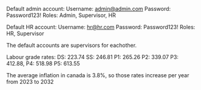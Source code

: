 Default admin account:
    Username: admin@admin.com
    Password: Password123!
    Roles: Admin, Supervisor, HR

Default HR account:
    Username: hr@hr.com
    Password: Password123!
    Roles: HR, Supervisor

The default accounts are supervisors for eachother.


Labour grade rates:
DS: 223.74
SS: 246.81
P1: 265.26
P2: 339.07
P3: 412.88,
P4: 518.98
P5: 613.55

The average inflation in canada is 3.8%, so those rates increase per year from 2023 to 2032